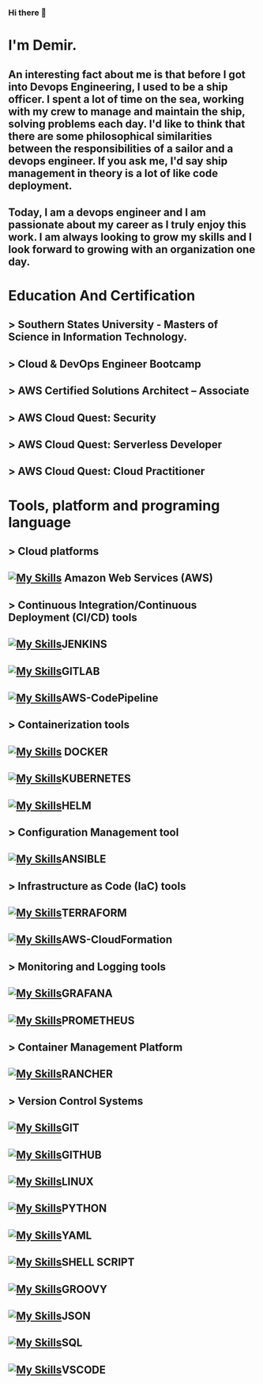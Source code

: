 ### Hi there 👋

# I'm Demir. 

## An interesting fact about me is that before I got into Devops Engineering, I used to be a ship officer. I spent a lot of time on the sea, working with my crew to manage and maintain the ship, solving problems each day. I'd like to think that there are some philosophical similarities between the responsibilities of a sailor and a devops engineer. If you ask me, I'd say ship management in theory is a lot of like code deployment.

## Today, I am a devops engineer and I am passionate about my career as I truly enjoy this work. I am always looking to grow my skills and I look forward to growing with an organization one day.

# Education  And Certification

## > Southern States University - Masters of Science in Information Technology.
## > Cloud & DevOps Engineer Bootcamp
## > AWS Certified Solutions Architect – Associate
## > AWS Cloud Quest: Security
## > AWS Cloud Quest: Serverless Developer
## > AWS Cloud Quest: Cloud Practitioner


# Tools, platform and programing language
##
## > Cloud platforms
## [![My Skills](https://skillicons.dev/icons?i=aws)](https://skillicons.dev)  Amazon Web Services (AWS)
##
## > Continuous Integration/Continuous Deployment (CI/CD) tools
## [![My Skills](https://skillicons.dev/icons?i=jenkins)](https://skillicons.dev)JENKINS
## [![My Skills](https://skillicons.dev/icons?i=gitlab)](https://skillicons.dev)GITLAB
## [![My Skills](https://skillicons.dev/icons?i=aws)](https://skillicons.dev)AWS-CodePipeline
##
## > Containerization tools 
## [![My Skills](https://skillicons.dev/icons?i=docker&perline=3)](https://skillicons.dev) DOCKER
## [![My Skills](https://skillicons.dev/icons?i=kubernetes&perline=3)](https://skillicons.dev)KUBERNETES
## [![My Skills](https://skillicons.dev/icons?i=helm&perline=3)](https://skillicons.dev)HELM
##
## > Configuration Management tool
## [![My Skills](https://skillicons.dev/icons?i=ansible)](https://skillicons.dev)ANSIBLE
##
## > Infrastructure as Code (IaC) tools 
## [![My Skills](https://skillicons.dev/icons?i=terraform)](https://skillicons.dev)TERRAFORM
## [![My Skills](https://skillicons.dev/icons?i=aws)](https://skillicons.dev)AWS-CloudFormation
## > Monitoring and Logging tools 
## [![My Skills](https://skillicons.dev/icons?i=grafana)](https://skillicons.dev)GRAFANA
## [![My Skills](https://skillicons.dev/icons?i=prometheus)](https://skillicons.dev)PROMETHEUS
## 
## > Container Management Platform
## [![My Skills](https://skillicons.dev/icons?i=rancher)](https://skillicons.dev)RANCHER
##
## > Version Control Systems
## [![My Skills](https://skillicons.dev/icons?i=git)](https://skillicons.dev)GIT
## [![My Skills](https://skillicons.dev/icons?i=github)](https://skillicons.dev)GITHUB

##
## [![My Skills](https://skillicons.dev/icons?i=linux)](https://skillicons.dev)LINUX
## [![My Skills](https://skillicons.dev/icons?i=py )](https://skillicons.dev)PYTHON
## [![My Skills](https://skillicons.dev/icons?i=yaml)](https://skillicons.dev)YAML
## [![My Skills](https://skillicons.dev/icons?i=bash)](https://skillicons.dev)SHELL SCRIPT
## [![My Skills](https://skillicons.dev/icons?i=code)](https://skillicons.dev)GROOVY
## [![My Skills](https://skillicons.dev/icons?i=js )](https://skillicons.dev)JSON
## [![My Skills](https://skillicons.dev/icons?i=mysql)](https://skillicons.dev)SQL
## [![My Skills](https://skillicons.dev/icons?i=vscode)](https://skillicons.dev)VSCODE
